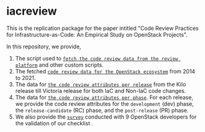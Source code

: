 # iacreview

This is the replication package for the paper intitled "Code Review Practices for Infrastructure-as-Code: An
Empirical Study on OpenStack Projects". 

In this repository, we provide,

1) The script used to [``fetch the code review data from the review platform``](https://github.com/stilab-ets/iacreview/blob/main/Scripts/Fetch_OpenStack_Code_Review_Data.ipynb) and other custom scripts.
2) The fetched [``code review data for the OpenStack ecosystem``](https://github.com/stilab-ets/iacreview/tree/main/OpenStack_Code_Review_Data) from 2014 to 2021.
3) The data for [``the code review attributes per release``](https://github.com/stilab-ets/iacreview/tree/main/Code_Review_Attributes_Data_Per_Release) from the Kilo release till Victoria release for both IaC and Non-IaC code changes. 
4) The data for [``the code review attributes per phase``](https://github.com/stilab-ets/iacreview/tree/main/Code_Review_Attributes_Data_Per_Phase). For each release, we provide the code review attributes for the ``development`` (dev) phase, the ``release-candidate`` (RC) phase, and the ``post-release`` (PR) phase.
5) We also provide the [``survey``](https://github.com/stilab-ets/iacreview/blob/main/Survey.pdf) conducted with 9 OpenStack developers for the validation of our checklist .
